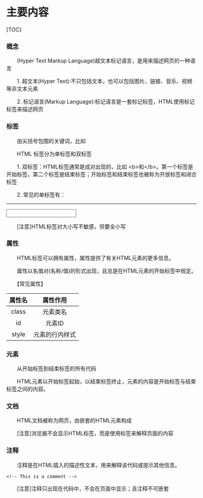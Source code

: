 # 主要内容

[TOC]

### 概念

　　(Hyper Text Markup Language)超文本标记语言，是用来描述网页的一种语言

　　1. 超文本(Hyper Text):不只包括文本，也可以包括图片、链接、音乐、视频等非文本元素

　　2. 标记语言(Markup Language):标记语言是一套标记标签，HTML使用标记标签来描述网页

### 标签

　　由尖括号包围的关键词，比如 <html>

　　HTML 标签分为单标签和双标签

　　1. 双标签：HTML标签通常是成对出现的，比如 \<b>和\</b>。第一个标签是开始标签，第二个标签是结束标签；开始标签和结束标签也被称为开放标签和闭合标签

　　2. 常见的单标签有：<img><br><hr><input>

　　[注意]HTML标签对大小写不敏感，但要全小写

### 属性

　　HTML标签可以拥有属性，属性提供了有关HTML元素的更多信息。

　　属性以名值对(名称/值)的形式出现，且总是在HTML元素的开始标签中规定。

　　【常见属性】

| 属性名 |    属性作用    |
| :----: | :------------: |
| class  |    元素类名    |
|   id   |     元素ID     |
| style  | 元素的行内样式 |

 

### 元素

　　从开始标签到结束标签的所有代码

　　HTML元素以开始标签起始，以结束标签终止，元素的内容是开始标签与结束标签之间的内容。

 

### 文档

　　HTML文档被称为网页，由嵌套的HTML元素构成

　　[注意]浏览器不会显示HTML标签，而是使用标签来解释页面的内容

 

### 注释



　　注释是在HTML插入的描述性文本，用来解释该代码或提示其他信息。

```
<!-- This is a comment -->
```

　　[注意]注释只出现在代码中，不会在页面中显示；且注释不可嵌套




